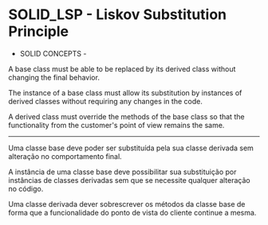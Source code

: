 # SOLID_LSP  - Liskov Substitution Principle
- SOLID CONCEPTS -


A base class must be able to be replaced by its derived class without changing the final behavior.

The instance of a base class must allow its substitution by instances of derived classes without requiring any changes in the code.

A derived class must override the methods of the base class so that the functionality from the customer's point of view remains the same.

------------------------------------------------------------------------------------------

Uma classe base deve poder ser substituída pela sua classe derivada sem alteração no comportamento final.

A instância de uma classe base deve possibilitar sua substituição por instâncias de classes derivadas sem que se necessite qualquer alteração no código.

Uma classe derivada dever sobrescrever os métodos da classe base de forma que a funcionalidade do ponto de vista do cliente continue a mesma.
